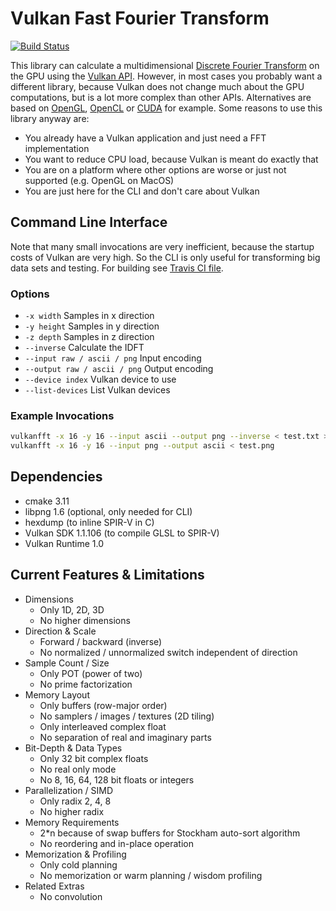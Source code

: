 # Vulkan Fast Fourier Transform
[![Build Status](https://api.travis-ci.org/Lichtso/VulkanFFT.svg)](https://travis-ci.org/Lichtso/VulkanFFT)

This library can calculate a multidimensional [Discrete Fourier Transform](https://en.wikipedia.org/wiki/Discrete_Fourier_transform) on the GPU using the [Vulkan API](https://www.khronos.org/vulkan/).
However, in most cases you probably want a different library,
because Vulkan does not change much about the GPU computations,
but is a lot more complex than other APIs.
Alternatives are based on [OpenGL](https://github.com/Themaister/GLFFT), [OpenCL](https://gpuopen.com/compute-product/clfft/) or [CUDA](https://developer.nvidia.com/cufft) for example.
Some reasons to use this library anyway are:
- You already have a Vulkan application and just need a FFT implementation
- You want to reduce CPU load, because Vulkan is meant do exactly that
- You are on a platform where other options are worse or just not supported (e.g. OpenGL on MacOS)
- You are just here for the CLI and don't care about Vulkan

## Command Line Interface
Note that many small invocations are very inefficient, because the startup costs of Vulkan are very high.
So the CLI is only useful for transforming big data sets and testing.
For building see [Travis CI file](.travis.yml).

### Options
- `-x width` Samples in x direction
- `-y height` Samples in y direction
- `-z depth` Samples in z direction
- `--inverse` Calculate the IDFT
- `--input raw / ascii / png` Input encoding
- `--output raw / ascii / png` Output encoding
- `--device index` Vulkan device to use
- `--list-devices` List Vulkan devices

### Example Invocations
```bash
vulkanfft -x 16 -y 16 --input ascii --output png --inverse < test.txt > test.png
vulkanfft -x 16 -y 16 --input png --output ascii < test.png
```

## Dependencies
- cmake 3.11
- libpng 1.6 (optional, only needed for CLI)
- hexdump (to inline SPIR-V in C)
- Vulkan SDK 1.1.106 (to compile GLSL to SPIR-V)
- Vulkan Runtime 1.0

## Current Features & Limitations
- Dimensions
    - Only 1D, 2D, 3D
    - No higher dimensions
- Direction & Scale
    - Forward / backward (inverse)
    - No normalized / unnormalized switch independent of direction
- Sample Count / Size
    - Only POT (power of two)
    - No prime factorization
- Memory Layout
    - Only buffers (row-major order)
    - No samplers / images / textures (2D tiling)
    - Only interleaved complex float
    - No separation of real and imaginary parts
- Bit-Depth & Data Types
    - Only 32 bit complex floats
    - No real only mode
    - No 8, 16, 64, 128 bit floats or integers
- Parallelization / SIMD
    - Only radix 2, 4, 8
    - No higher radix
- Memory Requirements
    - 2*n because of swap buffers for Stockham auto-sort algorithm
    - No reordering and in-place operation
- Memorization & Profiling
    - Only cold planning
    - No memorization or warm planning / wisdom profiling
- Related Extras
    - No convolution
